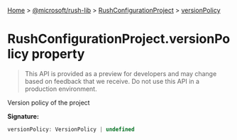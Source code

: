 [Home](./index) &gt; [@microsoft/rush-lib](rush-lib.md) &gt; [RushConfigurationProject](rush-lib.rushconfigurationproject.md) &gt; [versionPolicy](rush-lib.rushconfigurationproject.versionpolicy.md)

# RushConfigurationProject.versionPolicy property

> This API is provided as a preview for developers and may change based on feedback that we receive. Do not use this API in a production environment.

Version policy of the project

**Signature:**
```javascript
versionPolicy: VersionPolicy | undefined
```
